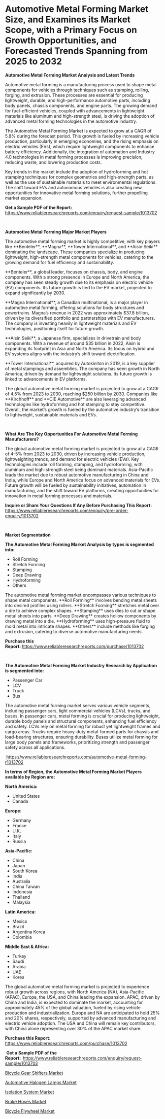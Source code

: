 <p><h1>Automotive Metal Forming Market Size, and Examines its Market Scope, with a Primary Focus on Growth Opportunities, and Forecasted Trends Spanning from 2025 to 2032</h1></p><p><strong>Automotive Metal Forming Market Analysis and Latest Trends</strong></p>
<p><p>Automotive metal forming is a manufacturing process used to shape metal components for vehicles through techniques such as stamping, rolling, forging, and extrusion. These processes are essential for producing lightweight, durable, and high-performance automotive parts, including body panels, chassis components, and engine parts. The growing demand for fuel-efficient vehicles, coupled with advancements in lightweight materials like aluminum and high-strength steel, is driving the adoption of advanced metal forming technologies in the automotive industry.</p><p>The Automotive Metal Forming Market is expected to grow at a CAGR of 5.8% during the forecast period. This growth is fueled by increasing vehicle production, particularly in emerging economies, and the rising emphasis on electric vehicles (EVs), which require lightweight components to enhance battery efficiency. Additionally, the integration of automation and Industry 4.0 technologies in metal forming processes is improving precision, reducing waste, and lowering production costs.</p><p>Key trends in the market include the adoption of hydroforming and hot stamping techniques for complex geometries and high-strength parts, as well as the use of sustainable materials to meet environmental regulations. The shift toward EVs and autonomous vehicles is also creating new opportunities for innovative metal forming solutions, further propelling market expansion.</p></p>
<p><strong>Get a Sample PDF of the Report:&nbsp;</strong> <a href="https://www.reliableresearchreports.com/enquiry/request-sample/1013702?utm_campaign=115&utm_medium=2&utm_source=Github&utm_content=ia&utm_term=22012025&utm_id=automotive-metal-forming">https://www.reliableresearchreports.com/enquiry/request-sample/1013702</a></p>
<p>&nbsp;</p>
<p><strong>Automotive Metal Forming Major Market Players</strong></p>
<p><p>The automotive metal forming market is highly competitive, with key players like **Benteler**, **Magna**, **Tower International**, and **Aisin Seiki** dominating the landscape. These companies specialize in producing lightweight, high-strength metal components for vehicles, catering to the growing demand for fuel efficiency and sustainability.</p><p>**Benteler**, a global leader, focuses on chassis, body, and engine components. With a strong presence in Europe and North America, the company has seen steady growth due to its emphasis on electric vehicle (EV) components. Its future growth is tied to the EV market, projected to expand significantly by 2030.</p><p>**Magna International**, a Canadian multinational, is a major player in automotive metal forming, offering solutions for body structures and powertrains. Magna’s revenue in 2022 was approximately $37.8 billion, driven by its diversified portfolio and partnerships with EV manufacturers. The company is investing heavily in lightweight materials and EV technologies, positioning itself for future growth.</p><p>**Aisin Seiki**, a Japanese firm, specializes in drivetrain and body components. With a revenue of around $35 billion in 2022, Aisin is expanding its footprint in Asia and North America. Its focus on hybrid and EV systems aligns with the industry’s shift toward electrification.</p><p>**Tower International**, acquired by Autokiniton in 2019, is a key supplier of metal stampings and assemblies. The company has seen growth in North America, driven by demand for lightweight solutions. Its future growth is linked to advancements in EV platforms.</p><p>The global automotive metal forming market is projected to grow at a CAGR of 4.5% from 2023 to 2030, reaching $250 billion by 2030. Companies like **Kirchhoff** and **CIE Automotive** are also leveraging advanced technologies like hydroforming and hot stamping to stay competitive. Overall, the market’s growth is fueled by the automotive industry’s transition to lightweight, sustainable materials and EVs.</p></p>
<p>&nbsp;</p>
<p><strong>What Are The Key Opportunities For Automotive Metal Forming Manufacturers?</strong></p>
<p><p>The global automotive metal forming market is projected to grow at a CAGR of 4-5% from 2023 to 2030, driven by increasing vehicle production, lightweighting trends, and demand for electric vehicles (EVs). Key technologies include roll forming, stamping, and hydroforming, with aluminum and high-strength steel being dominant materials. Asia-Pacific leads the market due to robust automotive manufacturing in China and India, while Europe and North America focus on advanced materials for EVs. Future growth will be fueled by sustainability initiatives, automation in manufacturing, and the shift toward EV platforms, creating opportunities for innovation in metal forming processes and materials.</p></p>
<p><strong>Inquire or Share Your Questions If Any Before Purchasing This Report:</strong> <a href="https://www.reliableresearchreports.com/enquiry/pre-order-enquiry/1013702?utm_campaign=115&utm_medium=2&utm_source=Github&utm_content=ia&utm_term=22012025&utm_id=automotive-metal-forming">https://www.reliableresearchreports.com/enquiry/pre-order-enquiry/1013702</a></p>
<p>&nbsp;</p>
<p><strong>Market Segmentation</strong></p>
<p><strong>The Automotive Metal Forming Market Analysis by types is segmented into:</strong></p>
<p><ul><li>Roll Forming</li><li>Stretch Forming</li><li>Stamping</li><li>Deep Drawing</li><li>Hydroforming</li><li>Others</li></ul></p>
<p><p>The automotive metal forming market encompasses various techniques to shape metal components. **Roll Forming** involves bending metal sheets into desired profiles using rollers. **Stretch Forming** stretches metal over a die to achieve complex shapes. **Stamping** uses dies to cut or shape metal sheets into parts. **Deep Drawing** creates hollow components by drawing metal into a die. **Hydroforming** uses high-pressure fluid to mold metal into intricate shapes. **Others** include methods like forging and extrusion, catering to diverse automotive manufacturing needs.</p></p>
<p><strong>Purchase this Report:&nbsp;</strong><a href="https://www.reliableresearchreports.com/purchase/1013702?utm_campaign=115&utm_medium=2&utm_source=Github&utm_content=ia&utm_term=22012025&utm_id=automotive-metal-forming">https://www.reliableresearchreports.com/purchase/1013702</a></p>
<p>&nbsp;</p>
<p><strong>The Automotive Metal Forming Market Industry Research by Application is segmented into:</strong></p>
<p><ul><li>Passenger Car</li><li>LCV</li><li>Truck</li><li>Bus</li></ul></p>
<p><p>The automotive metal forming market serves various vehicle segments, including passenger cars, light commercial vehicles (LCVs), trucks, and buses. In passenger cars, metal forming is crucial for producing lightweight, durable body panels and structural components, enhancing fuel efficiency and safety. LCVs rely on metal forming for robust yet lightweight frames and cargo areas. Trucks require heavy-duty metal-formed parts for chassis and load-bearing structures, ensuring durability. Buses utilize metal forming for large body panels and frameworks, prioritizing strength and passenger safety across all applications.</p></p>
<p><a href="https://www.reliableresearchreports.com/automotive-metal-forming-r1013702?utm_campaign=115&utm_medium=2&utm_source=Github&utm_content=ia&utm_term=22012025&utm_id=automotive-metal-forming">&nbsp;https://www.reliableresearchreports.com/automotive-metal-forming-r1013702</a></p>
<p><strong>In terms of Region, the Automotive Metal Forming Market Players available by Region are:</strong></p>
<p>
    <p> <strong> North America: </strong>
        <ul>
            <li>United States</li>
            <li>Canada</li>
        </ul>
        </p> 
    <p> <strong> Europe: </strong>
        <ul>
            <li>Germany</li>
            <li>France</li>
            <li>U.K.</li>
            <li>Italy</li>
            <li>Russia</li>
        </ul>
        </p> 
    <p> <strong> Asia-Pacific: </strong>
        <ul>
            <li>China</li>
            <li>Japan</li>
            <li>South Korea</li>
            <li>India</li>
            <li>Australia</li>
            <li>China Taiwan</li>
            <li>Indonesia</li>
            <li>Thailand</li>
            <li>Malaysia</li>
        </ul>
        </p> 
    <p> <strong> Latin America: </strong>
        <ul>
            <li>Mexico</li>
            <li>Brazil</li>
            <li>Argentina Korea</li>
            <li>Colombia</li>
        </ul>
        </p> 
    <p> <strong> Middle East & Africa: </strong>
        <ul>
            <li>Turkey</li>
            <li>Saudi</li>
            <li>Arabia</li>
            <li>UAE</li>
            <li>Korea</li>
        </ul>
    </p>
    </p>
<p><p>The global automotive metal forming market is projected to experience robust growth across regions, with North America (NA), Asia-Pacific (APAC), Europe, the USA, and China leading the expansion. APAC, driven by China and India, is expected to dominate the market, accounting for approximately 45% of the global valuation, fueled by rising vehicle production and industrialization. Europe and NA are anticipated to hold 25% and 20% shares, respectively, supported by advanced manufacturing and electric vehicle adoption. The USA and China will remain key contributors, with China alone representing over 30% of the APAC market share.</p></p>
<p><strong>Purchase this Report: </strong><a href="https://www.reliableresearchreports.com/purchase/1013702?utm_campaign=115&utm_medium=2&utm_source=Github&utm_content=ia&utm_term=22012025&utm_id=automotive-metal-forming">https://www.reliableresearchreports.com/purchase/1013702</a></p>
<p>&nbsp;<strong>Get a Sample PDF of the Report:&nbsp;&nbsp;</strong><a href="https://www.reliableresearchreports.com/enquiry/request-sample/1013702?utm_campaign=115&utm_medium=2&utm_source=Github&utm_content=ia&utm_term=22012025&utm_id=automotive-metal-forming">https://www.reliableresearchreports.com/enquiry/request-sample/1013702</a></p>
<p><strong></strong></p>
<p><p><a href="https://github.com/arnoldannice0/Market-Research-Report-List-1/blob/main/bicycle-gear-shifters-market.md?utm_campaign=115&utm_medium=2&utm_source=Github&utm_content=ia&utm_term=22012025&utm_id=automotive-metal-forming">Bicycle Gear Shifters Market</a></p><p><a href="https://github.com/JakirUddin651/Market-Research-Report-List-1/blob/main/automotive-halogen-lamps-market.md?utm_campaign=115&utm_medium=2&utm_source=Github&utm_content=ia&utm_term=22012025&utm_id=automotive-metal-forming">Automotive Halogen Lamps Market</a></p><p><a href="https://github.com/gerdabatiskzv9/Market-Research-Report-List-1/blob/main/isolation-system-market.md?utm_campaign=115&utm_medium=2&utm_source=Github&utm_content=ia&utm_term=22012025&utm_id=automotive-metal-forming">Isolation System Market</a></p><p><a href="https://github.com/bensemilia864/Market-Research-Report-List-1/blob/main/brake-hoses-market.md?utm_campaign=115&utm_medium=2&utm_source=Github&utm_content=ia&utm_term=22012025&utm_id=automotive-metal-forming">Brake Hoses Market</a></p><p><a href="https://github.com/justalichtenberger/Market-Research-Report-List-1/blob/main/bicycle-flywheel-market.md?utm_campaign=115&utm_medium=2&utm_source=Github&utm_content=ia&utm_term=22012025&utm_id=automotive-metal-forming">Bicycle Flywheel Market</a></p></p>